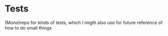 # Tests

(Mono)repo for kinds of tests, which I migth also use for future reference of how to do small things
